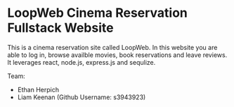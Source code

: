 # LoopWeb Cinema Reservation Fullstack Website

This is a cinema reservation site called LoopWeb. In this website you are able to log in, browse availble movies, book reservations and leave reviews. It leverages react, node.js, express.js and sequlize.

Team: 
* Ethan Herpich
* Liam Keenan (Github Username: s3943923)
